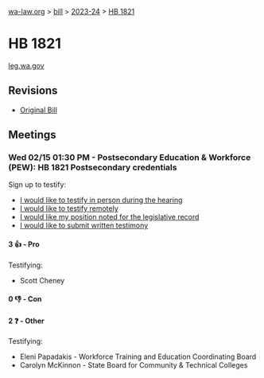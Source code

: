 [wa-law.org](/) > [bill](/bill/) > [2023-24](/bill/2023-24/) > [HB 1821](/bill/2023-24/hb/1821/)

# HB 1821
[leg.wa.gov](https://app.leg.wa.gov/billsummary?BillNumber=1821&Year=2023&Initiative=false)

## Revisions
* [Original Bill](1/)

## Meetings
### Wed 02/15 01:30 PM - Postsecondary Education & Workforce (PEW): HB 1821 Postsecondary credentials
Sign up to testify:
* [I would like to testify in person during the hearing](https://app.leg.wa.gov/csi/Testifier/Add?chamber=House&mId=30753&aId=151954&caId=21585&tId=1)
* [I would like to testify remotely](https://app.leg.wa.gov/csi/Testifier/Add?chamber=House&mId=30753&aId=151954&caId=21585&tId=2)
* [I would like my position noted for the legislative record](https://app.leg.wa.gov/csi/Testifier/Add?chamber=House&mId=30753&aId=151954&caId=21585&tId=3)
* [I would like to submit written testimony](https://app.leg.wa.gov/csi/Testifier/Add?chamber=House&mId=30753&aId=151954&caId=21585&tId=4)

#### 3 👍 - Pro
Testifying:
* Scott Cheney

#### 0 👎 - Con

#### 2 ❓ - Other
Testifying:
* Eleni Papadakis - Workforce Training and Education Coordinating Board
* Carolyn McKinnon - State Board for Community & Technical Colleges
